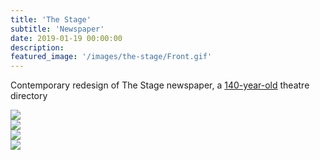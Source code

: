```yaml
---
title: 'The Stage'
subtitle: 'Newspaper'
date: 2019-01-19 00:00:00
description:
featured_image: '/images/the-stage/Front.gif'
---
```


Contemporary redesign of The Stage newspaper, a [140-year-old](https://www.britishnewspaperarchive.co.uk/titles/the-stage) theatre directory

<img src="{{site.baseurl}}/images/the-stage/Spread-1.gif">

<div class="gallery" data-columns="2">
	<img src="{{site.baseurl}}/images/the-stage/Front.gif">
</div>

<img src="{{site.baseurl}}/images/the-stage/Spread-2.gif">

<div class="gallery" data-columns="2">
	<img src="{{site.baseurl}}/images/the-stage/StageFirstIssue.jpg">
</div>